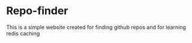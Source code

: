 # Repo-finder
This is a simple website created for finding github repos and for learning redis caching
